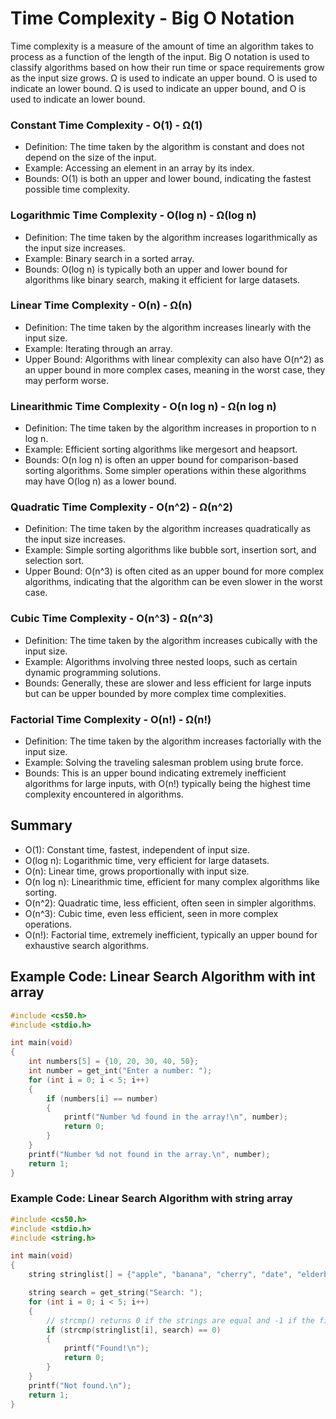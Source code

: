 Time Complexity - Big O Notation
====================================================

Time complexity is a measure of the amount of time an algorithm takes to process as a function of the length of the input. Big O notation is used to classify algorithms based on how their run time or space requirements grow as the input size grows.
Ω is used to indicate an upper bound. O is used to indicate an lower bound. Ω is used to indicate an upper bound, and O is used to indicate an lower bound.

### Constant Time Complexity - O(1) - Ω(1)

* Definition: The time taken by the algorithm is constant and does not depend on the size of the input.
* Example: Accessing an element in an array by its index.
* Bounds: O(1) is both an upper and lower bound, indicating the fastest possible time complexity.

### Logarithmic Time Complexity - O(log n) - Ω(log n)

* Definition: The time taken by the algorithm increases logarithmically as the input size increases.
* Example: Binary search in a sorted array.
* Bounds: O(log n) is typically both an upper and lower bound for algorithms like binary search, making it efficient for large datasets.

### Linear Time Complexity - O(n) - Ω(n)

* Definition: The time taken by the algorithm increases linearly with the input size.
* Example: Iterating through an array.
* Upper Bound: Algorithms with linear complexity can also have O(n^2) as an upper bound in more complex cases, meaning in the worst case, they may perform worse.

### Linearithmic Time Complexity - O(n log n) - Ω(n log n)

* Definition: The time taken by the algorithm increases in proportion to n log n.
* Example: Efficient sorting algorithms like mergesort and heapsort.
* Bounds: O(n log n) is often an upper bound for comparison-based sorting algorithms. Some simpler operations within these algorithms may have O(log n) as a lower bound.

### Quadratic Time Complexity - O(n^2) - Ω(n^2)

* Definition: The time taken by the algorithm increases quadratically as the input size increases.
* Example: Simple sorting algorithms like bubble sort, insertion sort, and selection sort.
* Upper Bound: O(n^3) is often cited as an upper bound for more complex algorithms, indicating that the algorithm can be even slower in the worst case.

### Cubic Time Complexity - O(n^3) - Ω(n^3)

* Definition: The time taken by the algorithm increases cubically with the input size.
* Example: Algorithms involving three nested loops, such as certain dynamic programming solutions.
* Bounds: Generally, these are slower and less efficient for large inputs but can be upper bounded by more complex time complexities.

### Factorial Time Complexity - O(n!) - Ω(n!)

* Definition: The time taken by the algorithm increases factorially with the input size.
* Example: Solving the traveling salesman problem using brute force.
* Bounds: This is an upper bound indicating extremely inefficient algorithms for large inputs, with O(n!) typically being the highest time complexity encountered in algorithms.

Summary
--------

* O(1): Constant time, fastest, independent of input size.
* O(log n): Logarithmic time, very efficient for large datasets.
* O(n): Linear time, grows proportionally with input size.
* O(n log n): Linearithmic time, efficient for many complex algorithms like sorting.
* O(n^2): Quadratic time, less efficient, often seen in simpler algorithms.
* O(n^3): Cubic time, even less efficient, seen in more complex operations.
* O(n!): Factorial time, extremely inefficient, typically an upper bound for exhaustive search algorithms.


## Example Code: Linear Search Algorithm with int array
```c
#include <cs50.h>
#include <stdio.h>

int main(void)
{
    int numbers[5] = {10, 20, 30, 40, 50};
    int number = get_int("Enter a number: ");
    for (int i = 0; i < 5; i++)
    {
        if (numbers[i] == number)
        {
            printf("Number %d found in the array!\n", number);
            return 0;
        }
    }
    printf("Number %d not found in the array.\n", number);
    return 1;
}
```
### Example Code: Linear Search Algorithm with string array
```c
#include <cs50.h>
#include <stdio.h>
#include <string.h>

int main(void)
{
    string stringlist[] = {"apple", "banana", "cherry", "date", "elderberry"};

    string search = get_string("Search: ");
    for (int i = 0; i < 5; i++)
    {
        // strcmp() returns 0 if the strings are equal and -1 if the first string is less than the second. 
        if (strcmp(stringlist[i], search) == 0)
        {
            printf("Found!\n");
            return 0;
        }
    }
    printf("Not found.\n");
    return 1;
}
```